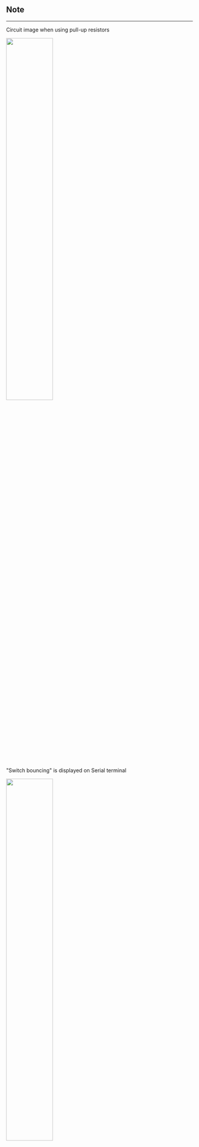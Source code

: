 
## Note

---

Circuit image when using pull-up resistors

<img src="https://live.staticflickr.com/65535/51927872569_18c93b7673.jpg" width="50%">

"Switch bouncing" is displayed on Serial terminal

<img src="https://live.staticflickr.com/65535/51927529596_443cea16b2.jpg" width="50%">

"Switch bouncing" is displayed on Oscilloscope

<img src="https://live.staticflickr.com/65535/51928166575_e2ed7f09cc.jpg" width="50%">

Solution: [Debouncing](https://github.com/ltsnnh/arduino-uno/tree/main/button_debouncing)
